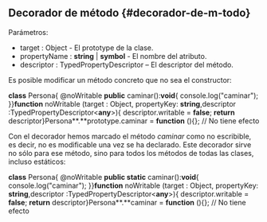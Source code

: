 ## Decorador de método {#decorador-de-m-todo}

Parámetros:

*   target : Object - El prototype de la clase.
*   propertyName : **string** | **symbol** - El nombre del atributo.
*   descriptor : TypedPropertyDescriptor – El descriptor del método.

Es posible modificar un método concreto que no sea el constructor:

**class** Persona{ @noWritable **public** caminar():**void**{ console.log("caminar"); }}**function** noWritable (target : Object, propertyKey: **string**,descriptor :TypedPropertyDescriptor<**any**>){ descriptor.writable = **false**; **return** descriptor}Persona**.**prototype.caminar = **function** (){}; // No tiene efecto

Con el decorador hemos marcado el método _caminar_ como no escribible, es decir, no es modificable una vez se ha declarado. Este decorador sirve no sólo para ese método, sino para todos los métodos de todas las clases, incluso estáticos:

**class** Persona{ @noWritable **public static** caminar():**void**{ console.log("caminar"); }}**function** noWritable (target : Object, propertyKey: **string**,descriptor :TypedPropertyDescriptor<**any**>){ descriptor.writable = **false**; **return** descriptor}Persona**.**caminar = **function** (){}; // No tiene efecto